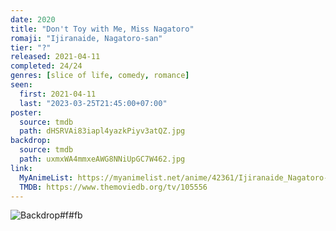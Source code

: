 ```yaml
---
date: 2020
title: "Don't Toy with Me, Miss Nagatoro"
romaji: "Ijiranaide, Nagatoro-san"
tier: "?"
released: 2021-04-11
completed: 24/24
genres: [slice of life, comedy, romance]
seen:
  first: 2021-04-11
  last: "2023-03-25T21:45:00+07:00"
poster:
  source: tmdb
  path: dHSRVAi83iapl4yazkPiyv3atQZ.jpg
backdrop:
  source: tmdb
  path: uxmxWA4mmxeAWG8NNiUpGC7W462.jpg
link:
  MyAnimeList: https://myanimelist.net/anime/42361/Ijiranaide_Nagatoro-san
  TMDB: https://www.themoviedb.org/tv/105556
---
```


![Backdrop#f#fb](https://www.themoviedb.org/t/p/original/kYXjrhd6J7vj0Oot1r1sJIcjwFg.jpg "Source: TMDB")

